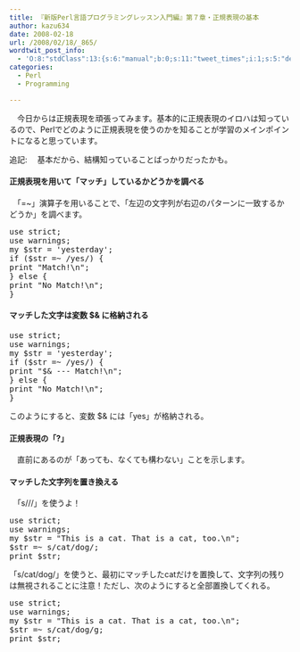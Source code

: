 ```yaml
---
title: 『新版Perl言語プログラミングレッスン入門編』第７章・正規表現の基本
author: kazu634
date: 2008-02-18
url: /2008/02/18/_865/
wordtwit_post_info:
  - 'O:8:"stdClass":13:{s:6:"manual";b:0;s:11:"tweet_times";i:1;s:5:"delay";i:0;s:7:"enabled";i:1;s:10:"separation";s:2:"60";s:7:"version";s:3:"3.7";s:14:"tweet_template";b:0;s:6:"status";i:2;s:6:"result";a:0:{}s:13:"tweet_counter";i:2;s:13:"tweet_log_ids";a:1:{i:0;i:3745;}s:9:"hash_tags";a:0:{}s:8:"accounts";a:1:{i:0;s:7:"kazu634";}}'
categories:
  - Perl
  - Programming

---
```

<div class="section">
<p>
    　今日からは正規表現を頑張ってみます。基本的に正規表現のイロハは知っているので、Perlでどのように正規表現を使うのかを知ることが学習のメインポイントになると思っています。
</p>
  
<p>
    追記: 　基本だから、結構知っていることばっかりだったかも。
</p>
  
<p>
<a name="seemore"></a>
</p>
  
<h4>
    正規表現を用いて「マッチ」しているかどうかを調べる
</h4>
  
<p>
    　「=~」演算子を用いることで、「左辺の文字列が右辺のパターンに一致するかどうか」を調べます。
</p>
  
<pre class="syntax-highlight">
<span class="synStatement">use strict</span>;
<span class="synStatement">use warnings</span>;
<span class="synStatement">my</span> <span class="synIdentifier">$str</span> = <span class="synConstant">'yesterday'</span>;
<span class="synStatement">if</span> (<span class="synIdentifier">$str</span> =~<span class="synStatement"> /</span><span class="synConstant">yes</span><span class="synStatement">/</span>) {
<span class="synStatement">print</span> <span class="synConstant">&#34;Match!</span><span class="synSpecial">\n</span><span class="synConstant">&#34;</span>;
} <span class="synStatement">else</span> {
<span class="synStatement">print</span> <span class="synConstant">&#34;No Match!</span><span class="synSpecial">\n</span><span class="synConstant">&#34;</span>;
}
</pre>
  
<h4>
    マッチした文字は変数 $& に格納される
</h4>
  
<pre class="syntax-highlight">
<span class="synStatement">use strict</span>;
<span class="synStatement">use warnings</span>;
<span class="synStatement">my</span> <span class="synIdentifier">$str</span> = <span class="synConstant">'yesterday'</span>;
<span class="synStatement">if</span> (<span class="synIdentifier">$str</span> =~<span class="synStatement"> /</span><span class="synConstant">yes</span><span class="synStatement">/</span>) {
<span class="synStatement">print</span> <span class="synConstant">&#34;</span><span class="synIdentifier">$&#38;</span><span class="synConstant"> --- Match!</span><span class="synSpecial">\n</span><span class="synConstant">&#34;</span>;
} <span class="synStatement">else</span> {
<span class="synStatement">print</span> <span class="synConstant">&#34;No Match!</span><span class="synSpecial">\n</span><span class="synConstant">&#34;</span>;
}
</pre>
  
<p>
    このようにすると、変数 $& には「yes」が格納される。
</p>
  
<h4>
    正規表現の「?」
</h4>
  
<p>
    　直前にあるのが「あっても、なくても構わない」ことを示します。
</p>
  
<h4>
    マッチした文字列を置き換える
</h4>
  
<p>
    　「s///」を使うよ！
</p>
  
<pre class="syntax-highlight">
<span class="synStatement">use strict</span>;
<span class="synStatement">use warnings</span>;
<span class="synStatement">my</span> <span class="synIdentifier">$str</span> = <span class="synConstant">&#34;This is a cat. That is a cat, too.</span><span class="synSpecial">\n</span><span class="synConstant">&#34;</span>;
<span class="synIdentifier">$str</span> =~ <span class="synStatement">s/</span><span class="synConstant">cat</span><span class="synStatement">/</span><span class="synConstant">dog</span><span class="synStatement">/</span>;
<span class="synStatement">print</span> <span class="synIdentifier">$str</span>;
</pre>
  
<p>
    「s/cat/dog/」を使うと、最初にマッチしたcatだけを置換して、文字列の残りは無視されることに注意！ただし、次のようにすると全部置換してくれる。
</p>
  
<pre class="syntax-highlight">
<span class="synStatement">use strict</span>;
<span class="synStatement">use warnings</span>;
<span class="synStatement">my</span> <span class="synIdentifier">$str</span> = <span class="synConstant">&#34;This is a cat. That is a cat, too.</span><span class="synSpecial">\n</span><span class="synConstant">&#34;</span>;
<span class="synIdentifier">$str</span> =~ <span class="synStatement">s/</span><span class="synConstant">cat</span><span class="synStatement">/</span><span class="synConstant">dog</span><span class="synStatement">/g</span>;
<span class="synStatement">print</span> <span class="synIdentifier">$str</span>;
</pre>
</div>